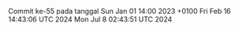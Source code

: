 Commit ke-55 pada tanggal Sun Jan 01 14:00 2023 +0100
Fri Feb 16 14:43:06 UTC 2024
Mon Jul  8 02:43:51 UTC 2024
